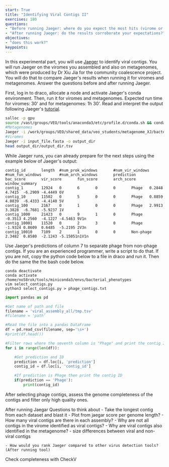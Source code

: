 ```yaml
---
start: True
title: "Identifying Viral Contigs II"
exercises: 180
questions:
- "Before running Jaeger: where do you expect the most hits (virome or metagenome)? Why?"
- "After running Jaeger: do the results corroborate your expectations?"
objectives:
- "does this work?"
keypoints:
---
```


In this experimental part, you will use [Jaeger](https://github.com/Yasas1994/Jaeger) to identify viral contigs. You will run Jaeger on the viromes you assembled and also on metagenomes, which were produced by Dr Xiu Jia for the community coalescence project. You will do that to compare Jaeger's results when running it for viromes and metagenomes. Answer the questions before and after running Jaeger.   

First, log in to draco, allocate a node and activate Jaeger's conda environment. Then, run it for viromes and metagenomes. Expected run time for viromes: 30' and for metagenomes: 1h 30'. Read and interpret the output following Jaeger's [tutorial](https://github.com/Yasas1994/Jaeger?tab=readme-ov-file#what-is-in-the-output).

```bash
salloc -p gpu
source /vast/groups/VEO/tools/anaconda3/etc/profile.d/conda.sh && conda activate jaeger_v1.31.0 && Jaeger -h
#Metagenomes
Jaeger -i /work/groups/VEO/shared_data/veo_students/metagenome_XJ/bacterial_assembly_q15.fasta -o bacterial_assembly_q15
#Viromes
Jaeger -i input_file.fasta -o output_dir
head output_dir/output_dir.tsv
```

While Jaeger runs, you can already prepare for the next steps using the example below of Jaeger's output:

```
contig_id       length  #num_prok_windows       #num_vir_windows        #num_fun_windows        #num_arch_windows       prediction      bac_score       vir_score       fun_score       arch_score      window_summary
contig_1        12924   0       6       0       0       Phage   0.2848  4.7415  -6.2909 -4.4449 6V
contig_10       11502   0       5       0       0       Phage   0.8859  4.0839  -6.4333 -4.4140 5V
contig_100      2167    0       1       0       0       Phage   2.9913  3.3828  -6.7681 -5.9237 1V
contig_1000     21423   0       9       1       0       Phage   -0.3513 4.2560  -4.1227 -4.5463 9V1n
contig_10001    11520   0       2       3       0       Phage   -1.9324 0.8609  0.6485  -5.2195 2V3n
contig_10010    7109    2       1       0       0       Non-phage       2.3482  0.8580  -2.1243 -5.15051n1V1n
```

Use Jaeger's predictions of column 7 to separate phage from non-phage contigs. If you are an experienced programmer, write a script to do that. If you are not, copy the python code below to a file in draco and run it. Then do the same the the bash code below.  

```
conda deactivate
conda activate /home/no58rok/tools/miniconda3/envs/bacterial_phenotypes
vim select_contigs.py
python3 select_contigs.py > phage_contigs.txt
```

```python 
import pandas as pd

#Get name of path and file
filename = 'viral_assembly_all/tmp.tsv'
#filename = 'path'

#Read the file into a pandas DataFrame
df = pd.read_csv(filename, sep='\s+')
#print(df.head())

#Filter rows where the seventh column is "Phage" and print the contig ID
for i in range(len(df)):

    #Get prediction and ID
    prediction = df.loc[i, 'prediction']
    contig_id = df.loc[i, 'contig_id']

    #If prediction is Phage then print the contig ID
    if(prediction == 'Phage'):
        print(contig_id)
```

After selecting phage contigs, assess the genome completeness of the contigs and filter only high quality ones.    


After running Jaegar
Questions to think about
      - Take the longest contig from each dataset and blast it
      - Plot from jaegar score per genome length?
      - How many viral contigs are there in each assembly?
      - Why are not all contigs in the virome identified as viral contigs?
      - Why are viral contigs also identified in the metagenome?
      - size differences between viral and non-viral contigs
        
    - How would you rank Jaeger compared to other virus detection tools? (After running tool)

Check completeness with CheckV
